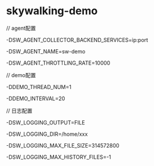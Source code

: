 # skywalking-demo

// agent配置

-DSW_AGENT_COLLECTOR_BACKEND_SERVICES=ip:port

-DSW_AGENT_NAME=sw-demo

-DSW_AGENT_THROTTLING_RATE=10000


// demo配置

-DDEMO_THREAD_NUM=1

-DDEMO_INTERVAL=20


// 日志配置

-DSW_LOGGING_OUTPUT=FILE

-DSW_LOGGING_DIR=/home/xxx

-DSW_LOGGING_MAX_FILE_SIZE=314572800

-DSW_LOGGING_MAX_HISTORY_FILES=-1
